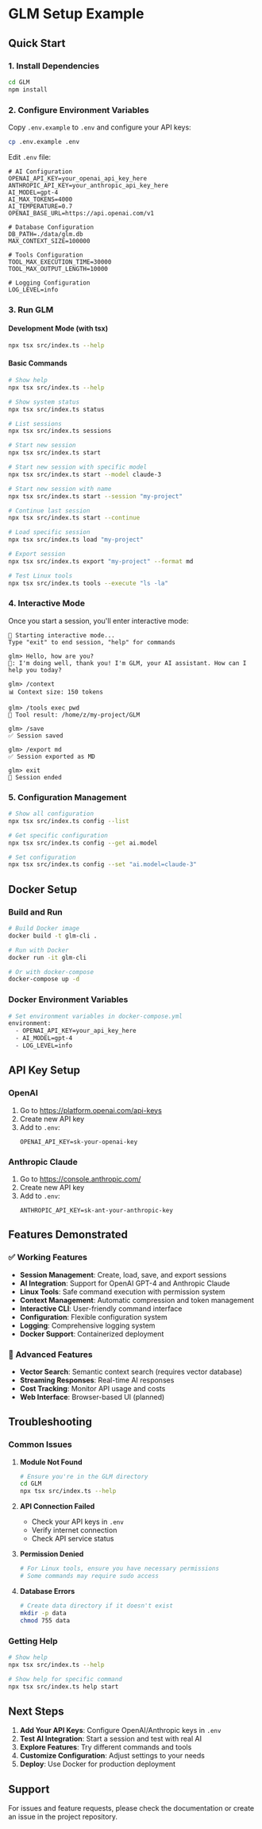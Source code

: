 # GLM Setup Example

## Quick Start

### 1. Install Dependencies
```bash
cd GLM
npm install
```

### 2. Configure Environment Variables
Copy `.env.example` to `.env` and configure your API keys:

```bash
cp .env.example .env
```

Edit `.env` file:
```env
# AI Configuration
OPENAI_API_KEY=your_openai_api_key_here
ANTHROPIC_API_KEY=your_anthropic_api_key_here
AI_MODEL=gpt-4
AI_MAX_TOKENS=4000
AI_TEMPERATURE=0.7
OPENAI_BASE_URL=https://api.openai.com/v1

# Database Configuration
DB_PATH=./data/glm.db
MAX_CONTEXT_SIZE=100000

# Tools Configuration
TOOL_MAX_EXECUTION_TIME=30000
TOOL_MAX_OUTPUT_LENGTH=10000

# Logging Configuration
LOG_LEVEL=info
```

### 3. Run GLM

#### Development Mode (with tsx)
```bash
npx tsx src/index.ts --help
```

#### Basic Commands
```bash
# Show help
npx tsx src/index.ts --help

# Show system status
npx tsx src/index.ts status

# List sessions
npx tsx src/index.ts sessions

# Start new session
npx tsx src/index.ts start

# Start new session with specific model
npx tsx src/index.ts start --model claude-3

# Start new session with name
npx tsx src/index.ts start --session "my-project"

# Continue last session
npx tsx src/index.ts start --continue

# Load specific session
npx tsx src/index.ts load "my-project"

# Export session
npx tsx src/index.ts export "my-project" --format md

# Test Linux tools
npx tsx src/index.ts tools --execute "ls -la"
```

### 4. Interactive Mode

Once you start a session, you'll enter interactive mode:

```
💬 Starting interactive mode...
Type "exit" to end session, "help" for commands

glm> Hello, how are you?
🤖: I'm doing well, thank you! I'm GLM, your AI assistant. How can I help you today?

glm> /context
📊 Context size: 150 tokens

glm> /tools exec pwd
🔧 Tool result: /home/z/my-project/GLM

glm> /save
✅ Session saved

glm> /export md
✅ Session exported as MD

glm> exit
👋 Session ended
```

### 5. Configuration Management

```bash
# Show all configuration
npx tsx src/index.ts config --list

# Get specific configuration
npx tsx src/index.ts config --get ai.model

# Set configuration
npx tsx src/index.ts config --set "ai.model=claude-3"
```

## Docker Setup

### Build and Run
```bash
# Build Docker image
docker build -t glm-cli .

# Run with Docker
docker run -it glm-cli

# Or with docker-compose
docker-compose up -d
```

### Docker Environment Variables
```bash
# Set environment variables in docker-compose.yml
environment:
  - OPENAI_API_KEY=your_api_key_here
  - AI_MODEL=gpt-4
  - LOG_LEVEL=info
```

## API Key Setup

### OpenAI
1. Go to https://platform.openai.com/api-keys
2. Create new API key
3. Add to `.env`:
   ```env
   OPENAI_API_KEY=sk-your-openai-key
   ```

### Anthropic Claude
1. Go to https://console.anthropic.com/
2. Create new API key
3. Add to `.env`:
   ```env
   ANTHROPIC_API_KEY=sk-ant-your-anthropic-key
   ```

## Features Demonstrated

### ✅ Working Features
- **Session Management**: Create, load, save, and export sessions
- **AI Integration**: Support for OpenAI GPT-4 and Anthropic Claude
- **Linux Tools**: Safe command execution with permission system
- **Context Management**: Automatic compression and token management
- **Interactive CLI**: User-friendly command interface
- **Configuration**: Flexible configuration system
- **Logging**: Comprehensive logging system
- **Docker Support**: Containerized deployment

### 🚧 Advanced Features
- **Vector Search**: Semantic context search (requires vector database)
- **Streaming Responses**: Real-time AI responses
- **Cost Tracking**: Monitor API usage and costs
- **Web Interface**: Browser-based UI (planned)

## Troubleshooting

### Common Issues

1. **Module Not Found**
   ```bash
   # Ensure you're in the GLM directory
   cd GLM
   npx tsx src/index.ts --help
   ```

2. **API Connection Failed**
   - Check your API keys in `.env`
   - Verify internet connection
   - Check API service status

3. **Permission Denied**
   ```bash
   # For Linux tools, ensure you have necessary permissions
   # Some commands may require sudo access
   ```

4. **Database Errors**
   ```bash
   # Create data directory if it doesn't exist
   mkdir -p data
   chmod 755 data
   ```

### Getting Help

```bash
# Show help
npx tsx src/index.ts --help

# Show help for specific command
npx tsx src/index.ts help start
```

## Next Steps

1. **Add Your API Keys**: Configure OpenAI/Anthropic keys in `.env`
2. **Test AI Integration**: Start a session and test with real AI
3. **Explore Features**: Try different commands and tools
4. **Customize Configuration**: Adjust settings to your needs
5. **Deploy**: Use Docker for production deployment

## Support

For issues and feature requests, please check the documentation or create an issue in the project repository.